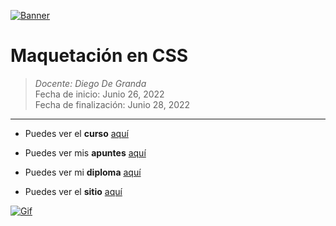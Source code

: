 [![Banner](https://s3.us-west-2.amazonaws.com/secure.notion-static.com/a3217056-0a1b-4ad9-b52c-77d1a6e9ef8d/Untitled.png?X-Amz-Algorithm=AWS4-HMAC-SHA256&X-Amz-Content-Sha256=UNSIGNED-PAYLOAD&X-Amz-Credential=AKIAT73L2G45EIPT3X45%2F20220624%2Fus-west-2%2Fs3%2Faws4_request&X-Amz-Date=20220624T143127Z&X-Amz-Expires=86400&X-Amz-Signature=bc02eb23023e73bf45ebdc51d6d1a7e6aa79380ec53e83920535ea16bacafe3a&X-Amz-SignedHeaders=host&response-content-disposition=filename%20%3D%22Untitled.png%22&x-id=GetObject "Banner")](https://s3.us-west-2.amazonaws.com/secure.notion-static.com/a3217056-0a1b-4ad9-b52c-77d1a6e9ef8d/Untitled.png?X-Amz-Algorithm=AWS4-HMAC-SHA256&X-Amz-Content-Sha256=UNSIGNED-PAYLOAD&X-Amz-Credential=AKIAT73L2G45EIPT3X45%2F20220624%2Fus-west-2%2Fs3%2Faws4_request&X-Amz-Date=20220624T143127Z&X-Amz-Expires=86400&X-Amz-Signature=bc02eb23023e73bf45ebdc51d6d1a7e6aa79380ec53e83920535ea16bacafe3a&X-Amz-SignedHeaders=host&response-content-disposition=filename%20%3D%22Untitled.png%22&x-id=GetObject "Banner")

# Maquetación en CSS

> *Docente:  Diego De Granda*
> <br>
> Fecha de inicio: Junio 26, 2022
> <br>
> Fecha de finalización: Junio 28, 2022

------------
- Puedes ver el **curso** [aquí](https://platzi.com/cursos/practico-css/ "aquí")

- Puedes ver mis **apuntes**  [aquí](https://steep-bridge-4be.notion.site/Maquetaci-n-en-CSS-Pr-ctico-38de842ef775495fad6db48587f7230c "aquí") 

- Puedes ver mi **diploma** [aquí](https://platzi.com/p/Valenciajcamilo/curso/1744-practico-css/diploma/detalle/ "aquí")

- Puedes ver el **sitio** [aquí](https://valenciajcamilo.github.io/Blogpost)

[![Gif](https://cloudfour.com/wp-content/uploads/2017/03/grid-responsive.gif "Gif")](https://cloudfour.com/wp-content/uploads/2017/03/grid-responsive.gif "Gif")